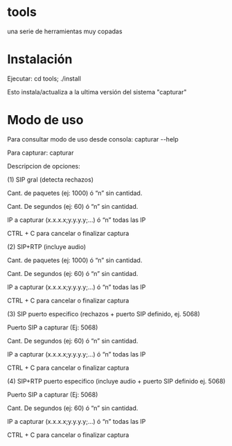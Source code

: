 # tools
una serie de herramientas muy copadas

# Instalación

Ejecutar:
cd tools; ./install

Esto instala/actualiza a la ultima versión del sistema "capturar"

# Modo de uso

Para consultar modo de uso desde consola:
capturar --help

Para capturar:
capturar

Descripcion de opciones:

(1) SIP gral (detecta rechazos)

  Cant. de paquetes (ej: 1000) ó “n” sin cantidad.
  
  Cant. De segundos (ej: 60) ó “n” sin cantidad.
  
  IP a capturar (x.x.x.x;y.y.y.y;...) ó “n” todas las IP
  
  CTRL + C para cancelar o finalizar captura
  
(2) SIP+RTP (incluye audio)

  Cant. de paquetes (ej: 1000) ó “n” sin cantidad.
  
  Cant. De segundos (ej: 60) ó “n” sin cantidad.
  
  IP a capturar (x.x.x.x;y.y.y.y;...) ó “n” todas las IP
  
  CTRL + C para cancelar o finalizar captura
  
(3) SIP puerto especifico (rechazos + puerto SIP definido, ej. 5068)

  Puerto SIP a capturar (Ej: 5068)
  
  Cant. De segundos (ej: 60) ó “n” sin cantidad.
  
  IP a capturar (x.x.x.x;y.y.y.y;...) ó “n” todas las IP
  
  CTRL + C para cancelar o finalizar captura
  
(4) SIP+RTP puerto especifico (incluye audio + puerto SIP definido ej. 5068)

  Puerto SIP a capturar (Ej: 5068)
  
  Cant. De segundos (ej: 60) ó “n” sin cantidad.
  
  IP a capturar (x.x.x.x;y.y.y.y;...) ó “n” todas las IP
  
  CTRL + C para cancelar o finalizar captura
  

